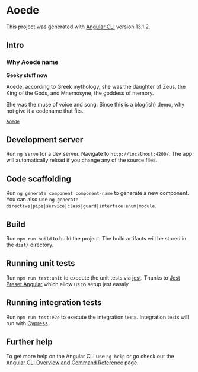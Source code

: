 # Aoede

This project was generated with [Angular CLI](https://github.com/angular/angular-cli) version 13.1.2.

## Intro

### Why Aoede name

**Geeky stuff now**

Aoede, according to Greek mythology, she was the daughter of Zeus, the King of the Gods, and Mnemosyne, the goddess of memory.

She was the muse of voice and song. Since this is a blog(ish) demo, why not give it a codename that fits.

<small>[Aoede](https://en.wikipedia.org/wiki/Aoede_(mythology))</small>


## Development server

Run `ng serve` for a dev server. Navigate to `http://localhost:4200/`. The app will automatically reload if you change any of the source files.

## Code scaffolding

Run `ng generate component component-name` to generate a new component. You can also use `ng generate directive|pipe|service|class|guard|interface|enum|module`.

## Build

Run `npm run build` to build the project. The build artifacts will be stored in the `dist/` directory.

## Running unit tests

Run `npm run test:unit` to execute the unit tests via [jest](https://jestjs.io/). Thanks to [Jest Preset Angular](https://github.com/thymikee/jest-preset-angular) which allow us to setup jest easaly

## Running integration tests

Run `npm run test:e2e` to execute the integration tests. Integration tests will run with [Cypress](https://www.cypress.io/).

## Further help

To get more help on the Angular CLI use `ng help` or go check out the [Angular CLI Overview and Command Reference](https://angular.io/cli) page.
